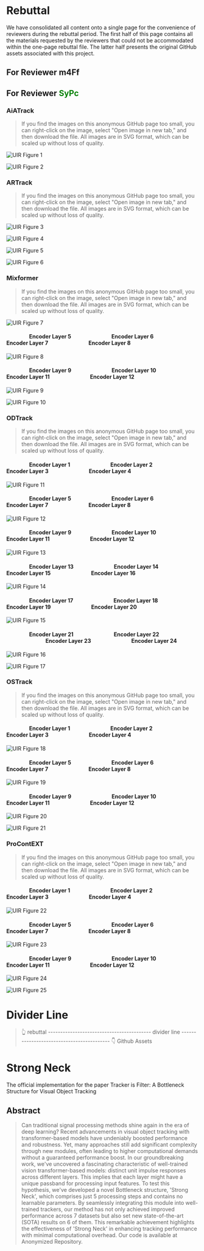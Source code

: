 # Rebuttal
We have consolidated all content onto a single page for the convenience of reviewers during the rebuttal period. The first half of this page contains all the materials requested by the reviewers that could not be accommodated within the one-page rebuttal file. The latter half presents the original GitHub assets associated with this project.

## For Reviewer m4Ff 

## For Reviewer <span style="color:green;">SyPc</span>

### AiATrack
>If you find the images on this anonymous GitHub page too small, you can right-click on the image, select "Open image in new tab," and then download the file. All images are in SVG format, which can be scaled up without loss of quality.

![UIR Figure 1](sup/pics/UIR/fig1.svg)

![UIR Figure 2](sup/pics/UIR/fig2.svg)

### ARTrack
>If you find the images on this anonymous GitHub page too small, you can right-click on the image, select "Open image in new tab," and then download the file. All images are in SVG format, which can be scaled up without loss of quality.

![UIR Figure 3](sup/pics/UIR/fig3.svg)

![UIR Figure 4](sup/pics/UIR/fig4.svg)

![UIR Figure 5](sup/pics/UIR/fig5.svg)

![UIR Figure 6](sup/pics/UIR/fig6.svg)

### Mixformer
>If you find the images on this anonymous GitHub page too small, you can right-click on the image, select "Open image in new tab," and then download the file. All images are in SVG format, which can be scaled up without loss of quality.

![UIR Figure 7](sup/pics/UIR/fig7.svg)

#### &nbsp;&nbsp;&nbsp;&nbsp;&nbsp;&nbsp;&nbsp;&nbsp;&nbsp;&nbsp;&nbsp;&nbsp;&nbsp;&nbsp;&nbsp;&nbsp;&nbsp;&nbsp;Encoder Layer 5 &nbsp;&nbsp;&nbsp;&nbsp;&nbsp;&nbsp;&nbsp;&nbsp;&nbsp;&nbsp;&nbsp;&nbsp;&nbsp;&nbsp;&nbsp;&nbsp;&nbsp;&nbsp;&nbsp;&nbsp;&nbsp;&nbsp;&nbsp;&nbsp;&nbsp;&nbsp;&nbsp;&nbsp;&nbsp;&nbsp; Encoder Layer 6  &nbsp;&nbsp;&nbsp;&nbsp;&nbsp;&nbsp;&nbsp;&nbsp;&nbsp;&nbsp;&nbsp;&nbsp;&nbsp;&nbsp;&nbsp;&nbsp;&nbsp;&nbsp;&nbsp;&nbsp;&nbsp;&nbsp;&nbsp;&nbsp;&nbsp;&nbsp;&nbsp;&nbsp;&nbsp;&nbsp;               Encoder Layer 7 &nbsp;&nbsp;&nbsp;&nbsp;&nbsp;&nbsp;&nbsp;&nbsp;&nbsp;&nbsp;&nbsp;&nbsp;&nbsp;&nbsp;&nbsp;&nbsp;&nbsp;&nbsp;&nbsp;&nbsp;&nbsp;&nbsp;&nbsp;&nbsp;&nbsp;&nbsp;&nbsp;&nbsp;&nbsp;&nbsp;                Encoder Layer 8
![UIR Figure 8](sup/pics/UIR/fig8.png)

#### &nbsp;&nbsp;&nbsp;&nbsp;&nbsp;&nbsp;&nbsp;&nbsp;&nbsp;&nbsp;&nbsp;&nbsp;&nbsp;&nbsp;&nbsp;&nbsp;&nbsp;&nbsp;Encoder Layer 9 &nbsp;&nbsp;&nbsp;&nbsp;&nbsp;&nbsp;&nbsp;&nbsp;&nbsp;&nbsp;&nbsp;&nbsp;&nbsp;&nbsp;&nbsp;&nbsp;&nbsp;&nbsp;&nbsp;&nbsp;&nbsp;&nbsp;&nbsp;&nbsp;&nbsp;&nbsp;&nbsp;&nbsp;&nbsp;&nbsp; Encoder Layer 10  &nbsp;&nbsp;&nbsp;&nbsp;&nbsp;&nbsp;&nbsp;&nbsp;&nbsp;&nbsp;&nbsp;&nbsp;&nbsp;&nbsp;&nbsp;&nbsp;&nbsp;&nbsp;&nbsp;&nbsp;&nbsp;&nbsp;&nbsp;&nbsp;&nbsp;&nbsp;&nbsp;&nbsp;&nbsp;&nbsp;               Encoder Layer 11 &nbsp;&nbsp;&nbsp;&nbsp;&nbsp;&nbsp;&nbsp;&nbsp;&nbsp;&nbsp;&nbsp;&nbsp;&nbsp;&nbsp;&nbsp;&nbsp;&nbsp;&nbsp;&nbsp;&nbsp;&nbsp;&nbsp;&nbsp;&nbsp;&nbsp;&nbsp;&nbsp;&nbsp;&nbsp;&nbsp;                Encoder Layer 12
![UIR Figure 9](sup/pics/UIR/fig9.png)

![UIR Figure 10](sup/pics/UIR/fig10.svg)

### ODTrack
>If you find the images on this anonymous GitHub page too small, you can right-click on the image, select "Open image in new tab," and then download the file. All images are in SVG format, which can be scaled up without loss of quality.

#### &nbsp;&nbsp;&nbsp;&nbsp;&nbsp;&nbsp;&nbsp;&nbsp;&nbsp;&nbsp;&nbsp;&nbsp;&nbsp;&nbsp;&nbsp;&nbsp;&nbsp;&nbsp;Encoder Layer 1 &nbsp;&nbsp;&nbsp;&nbsp;&nbsp;&nbsp;&nbsp;&nbsp;&nbsp;&nbsp;&nbsp;&nbsp;&nbsp;&nbsp;&nbsp;&nbsp;&nbsp;&nbsp;&nbsp;&nbsp;&nbsp;&nbsp;&nbsp;&nbsp;&nbsp;&nbsp;&nbsp;&nbsp;&nbsp;&nbsp; Encoder Layer 2  &nbsp;&nbsp;&nbsp;&nbsp;&nbsp;&nbsp;&nbsp;&nbsp;&nbsp;&nbsp;&nbsp;&nbsp;&nbsp;&nbsp;&nbsp;&nbsp;&nbsp;&nbsp;&nbsp;&nbsp;&nbsp;&nbsp;&nbsp;&nbsp;&nbsp;&nbsp;&nbsp;&nbsp;&nbsp;&nbsp;               Encoder Layer 3 &nbsp;&nbsp;&nbsp;&nbsp;&nbsp;&nbsp;&nbsp;&nbsp;&nbsp;&nbsp;&nbsp;&nbsp;&nbsp;&nbsp;&nbsp;&nbsp;&nbsp;&nbsp;&nbsp;&nbsp;&nbsp;&nbsp;&nbsp;&nbsp;&nbsp;&nbsp;&nbsp;&nbsp;&nbsp;&nbsp;                Encoder Layer 4
![UIR Figure 11](sup/pics/UIR/fig11.png)

#### &nbsp;&nbsp;&nbsp;&nbsp;&nbsp;&nbsp;&nbsp;&nbsp;&nbsp;&nbsp;&nbsp;&nbsp;&nbsp;&nbsp;&nbsp;&nbsp;&nbsp;&nbsp;Encoder Layer 5 &nbsp;&nbsp;&nbsp;&nbsp;&nbsp;&nbsp;&nbsp;&nbsp;&nbsp;&nbsp;&nbsp;&nbsp;&nbsp;&nbsp;&nbsp;&nbsp;&nbsp;&nbsp;&nbsp;&nbsp;&nbsp;&nbsp;&nbsp;&nbsp;&nbsp;&nbsp;&nbsp;&nbsp;&nbsp;&nbsp; Encoder Layer 6  &nbsp;&nbsp;&nbsp;&nbsp;&nbsp;&nbsp;&nbsp;&nbsp;&nbsp;&nbsp;&nbsp;&nbsp;&nbsp;&nbsp;&nbsp;&nbsp;&nbsp;&nbsp;&nbsp;&nbsp;&nbsp;&nbsp;&nbsp;&nbsp;&nbsp;&nbsp;&nbsp;&nbsp;&nbsp;&nbsp;               Encoder Layer 7 &nbsp;&nbsp;&nbsp;&nbsp;&nbsp;&nbsp;&nbsp;&nbsp;&nbsp;&nbsp;&nbsp;&nbsp;&nbsp;&nbsp;&nbsp;&nbsp;&nbsp;&nbsp;&nbsp;&nbsp;&nbsp;&nbsp;&nbsp;&nbsp;&nbsp;&nbsp;&nbsp;&nbsp;&nbsp;&nbsp;                Encoder Layer 8
![UIR Figure 12](sup/pics/UIR/fig12.png)

#### &nbsp;&nbsp;&nbsp;&nbsp;&nbsp;&nbsp;&nbsp;&nbsp;&nbsp;&nbsp;&nbsp;&nbsp;&nbsp;&nbsp;&nbsp;&nbsp;&nbsp;&nbsp;Encoder Layer 9 &nbsp;&nbsp;&nbsp;&nbsp;&nbsp;&nbsp;&nbsp;&nbsp;&nbsp;&nbsp;&nbsp;&nbsp;&nbsp;&nbsp;&nbsp;&nbsp;&nbsp;&nbsp;&nbsp;&nbsp;&nbsp;&nbsp;&nbsp;&nbsp;&nbsp;&nbsp;&nbsp;&nbsp;&nbsp;&nbsp; Encoder Layer 10  &nbsp;&nbsp;&nbsp;&nbsp;&nbsp;&nbsp;&nbsp;&nbsp;&nbsp;&nbsp;&nbsp;&nbsp;&nbsp;&nbsp;&nbsp;&nbsp;&nbsp;&nbsp;&nbsp;&nbsp;&nbsp;&nbsp;&nbsp;&nbsp;&nbsp;&nbsp;&nbsp;&nbsp;&nbsp;&nbsp;               Encoder Layer 11 &nbsp;&nbsp;&nbsp;&nbsp;&nbsp;&nbsp;&nbsp;&nbsp;&nbsp;&nbsp;&nbsp;&nbsp;&nbsp;&nbsp;&nbsp;&nbsp;&nbsp;&nbsp;&nbsp;&nbsp;&nbsp;&nbsp;&nbsp;&nbsp;&nbsp;&nbsp;&nbsp;&nbsp;&nbsp;&nbsp;                Encoder Layer 12
![UIR Figure 13](sup/pics/UIR/fig13.png)

#### &nbsp;&nbsp;&nbsp;&nbsp;&nbsp;&nbsp;&nbsp;&nbsp;&nbsp;&nbsp;&nbsp;&nbsp;&nbsp;&nbsp;&nbsp;&nbsp;&nbsp;&nbsp;Encoder Layer 13 &nbsp;&nbsp;&nbsp;&nbsp;&nbsp;&nbsp;&nbsp;&nbsp;&nbsp;&nbsp;&nbsp;&nbsp;&nbsp;&nbsp;&nbsp;&nbsp;&nbsp;&nbsp;&nbsp;&nbsp;&nbsp;&nbsp;&nbsp;&nbsp;&nbsp;&nbsp;&nbsp;&nbsp;&nbsp;&nbsp; Encoder Layer 14  &nbsp;&nbsp;&nbsp;&nbsp;&nbsp;&nbsp;&nbsp;&nbsp;&nbsp;&nbsp;&nbsp;&nbsp;&nbsp;&nbsp;&nbsp;&nbsp;&nbsp;&nbsp;&nbsp;&nbsp;&nbsp;&nbsp;&nbsp;&nbsp;&nbsp;&nbsp;&nbsp;&nbsp;&nbsp;&nbsp;               Encoder Layer 15 &nbsp;&nbsp;&nbsp;&nbsp;&nbsp;&nbsp;&nbsp;&nbsp;&nbsp;&nbsp;&nbsp;&nbsp;&nbsp;&nbsp;&nbsp;&nbsp;&nbsp;&nbsp;&nbsp;&nbsp;&nbsp;&nbsp;&nbsp;&nbsp;&nbsp;&nbsp;&nbsp;&nbsp;&nbsp;&nbsp;                Encoder Layer 16
![UIR Figure 14](sup/pics/UIR/fig14.png)

#### &nbsp;&nbsp;&nbsp;&nbsp;&nbsp;&nbsp;&nbsp;&nbsp;&nbsp;&nbsp;&nbsp;&nbsp;&nbsp;&nbsp;&nbsp;&nbsp;&nbsp;&nbsp;Encoder Layer 17 &nbsp;&nbsp;&nbsp;&nbsp;&nbsp;&nbsp;&nbsp;&nbsp;&nbsp;&nbsp;&nbsp;&nbsp;&nbsp;&nbsp;&nbsp;&nbsp;&nbsp;&nbsp;&nbsp;&nbsp;&nbsp;&nbsp;&nbsp;&nbsp;&nbsp;&nbsp;&nbsp;&nbsp;&nbsp;&nbsp; Encoder Layer 18  &nbsp;&nbsp;&nbsp;&nbsp;&nbsp;&nbsp;&nbsp;&nbsp;&nbsp;&nbsp;&nbsp;&nbsp;&nbsp;&nbsp;&nbsp;&nbsp;&nbsp;&nbsp;&nbsp;&nbsp;&nbsp;&nbsp;&nbsp;&nbsp;&nbsp;&nbsp;&nbsp;&nbsp;&nbsp;&nbsp;               Encoder Layer 19 &nbsp;&nbsp;&nbsp;&nbsp;&nbsp;&nbsp;&nbsp;&nbsp;&nbsp;&nbsp;&nbsp;&nbsp;&nbsp;&nbsp;&nbsp;&nbsp;&nbsp;&nbsp;&nbsp;&nbsp;&nbsp;&nbsp;&nbsp;&nbsp;&nbsp;&nbsp;&nbsp;&nbsp;&nbsp;&nbsp;                Encoder Layer 20
![UIR Figure 15](sup/pics/UIR/fig15.png)

#### &nbsp;&nbsp;&nbsp;&nbsp;&nbsp;&nbsp;&nbsp;&nbsp;&nbsp;&nbsp;&nbsp;&nbsp;&nbsp;&nbsp;&nbsp;&nbsp;&nbsp;&nbsp;Encoder Layer 21 &nbsp;&nbsp;&nbsp;&nbsp;&nbsp;&nbsp;&nbsp;&nbsp;&nbsp;&nbsp;&nbsp;&nbsp;&nbsp;&nbsp;&nbsp;&nbsp;&nbsp;&nbsp;&nbsp;&nbsp;&nbsp;&nbsp;&nbsp;&nbsp;&nbsp;&nbsp;&nbsp;&nbsp;&nbsp;&nbsp; Encoder Layer 22  &nbsp;&nbsp;&nbsp;&nbsp;&nbsp;&nbsp;&nbsp;&nbsp;&nbsp;&nbsp;&nbsp;&nbsp;&nbsp;&nbsp;&nbsp;&nbsp;&nbsp;&nbsp;&nbsp;&nbsp;&nbsp;&nbsp;&nbsp;&nbsp;&nbsp;&nbsp;&nbsp;&nbsp;&nbsp;&nbsp;               Encoder Layer 23 &nbsp;&nbsp;&nbsp;&nbsp;&nbsp;&nbsp;&nbsp;&nbsp;&nbsp;&nbsp;&nbsp;&nbsp;&nbsp;&nbsp;&nbsp;&nbsp;&nbsp;&nbsp;&nbsp;&nbsp;&nbsp;&nbsp;&nbsp;&nbsp;&nbsp;&nbsp;&nbsp;&nbsp;&nbsp;&nbsp;                Encoder Layer 24
![UIR Figure 16](sup/pics/UIR/fig16.png)

![UIR Figure 17](sup/pics/UIR/fig17.svg)

### OSTrack
>If you find the images on this anonymous GitHub page too small, you can right-click on the image, select "Open image in new tab," and then download the file. All images are in SVG format, which can be scaled up without loss of quality.

#### &nbsp;&nbsp;&nbsp;&nbsp;&nbsp;&nbsp;&nbsp;&nbsp;&nbsp;&nbsp;&nbsp;&nbsp;&nbsp;&nbsp;&nbsp;&nbsp;&nbsp;&nbsp;Encoder Layer 1 &nbsp;&nbsp;&nbsp;&nbsp;&nbsp;&nbsp;&nbsp;&nbsp;&nbsp;&nbsp;&nbsp;&nbsp;&nbsp;&nbsp;&nbsp;&nbsp;&nbsp;&nbsp;&nbsp;&nbsp;&nbsp;&nbsp;&nbsp;&nbsp;&nbsp;&nbsp;&nbsp;&nbsp;&nbsp;&nbsp; Encoder Layer 2  &nbsp;&nbsp;&nbsp;&nbsp;&nbsp;&nbsp;&nbsp;&nbsp;&nbsp;&nbsp;&nbsp;&nbsp;&nbsp;&nbsp;&nbsp;&nbsp;&nbsp;&nbsp;&nbsp;&nbsp;&nbsp;&nbsp;&nbsp;&nbsp;&nbsp;&nbsp;&nbsp;&nbsp;&nbsp;&nbsp;               Encoder Layer 3 &nbsp;&nbsp;&nbsp;&nbsp;&nbsp;&nbsp;&nbsp;&nbsp;&nbsp;&nbsp;&nbsp;&nbsp;&nbsp;&nbsp;&nbsp;&nbsp;&nbsp;&nbsp;&nbsp;&nbsp;&nbsp;&nbsp;&nbsp;&nbsp;&nbsp;&nbsp;&nbsp;&nbsp;&nbsp;&nbsp;                Encoder Layer 4
![UIR Figure 18](sup/pics/UIR/fig18.png)

#### &nbsp;&nbsp;&nbsp;&nbsp;&nbsp;&nbsp;&nbsp;&nbsp;&nbsp;&nbsp;&nbsp;&nbsp;&nbsp;&nbsp;&nbsp;&nbsp;&nbsp;&nbsp;Encoder Layer 5 &nbsp;&nbsp;&nbsp;&nbsp;&nbsp;&nbsp;&nbsp;&nbsp;&nbsp;&nbsp;&nbsp;&nbsp;&nbsp;&nbsp;&nbsp;&nbsp;&nbsp;&nbsp;&nbsp;&nbsp;&nbsp;&nbsp;&nbsp;&nbsp;&nbsp;&nbsp;&nbsp;&nbsp;&nbsp;&nbsp; Encoder Layer 6  &nbsp;&nbsp;&nbsp;&nbsp;&nbsp;&nbsp;&nbsp;&nbsp;&nbsp;&nbsp;&nbsp;&nbsp;&nbsp;&nbsp;&nbsp;&nbsp;&nbsp;&nbsp;&nbsp;&nbsp;&nbsp;&nbsp;&nbsp;&nbsp;&nbsp;&nbsp;&nbsp;&nbsp;&nbsp;&nbsp;               Encoder Layer 7 &nbsp;&nbsp;&nbsp;&nbsp;&nbsp;&nbsp;&nbsp;&nbsp;&nbsp;&nbsp;&nbsp;&nbsp;&nbsp;&nbsp;&nbsp;&nbsp;&nbsp;&nbsp;&nbsp;&nbsp;&nbsp;&nbsp;&nbsp;&nbsp;&nbsp;&nbsp;&nbsp;&nbsp;&nbsp;&nbsp;                Encoder Layer 8
![UIR Figure 19](sup/pics/UIR/fig19.png)

#### &nbsp;&nbsp;&nbsp;&nbsp;&nbsp;&nbsp;&nbsp;&nbsp;&nbsp;&nbsp;&nbsp;&nbsp;&nbsp;&nbsp;&nbsp;&nbsp;&nbsp;&nbsp;Encoder Layer 9 &nbsp;&nbsp;&nbsp;&nbsp;&nbsp;&nbsp;&nbsp;&nbsp;&nbsp;&nbsp;&nbsp;&nbsp;&nbsp;&nbsp;&nbsp;&nbsp;&nbsp;&nbsp;&nbsp;&nbsp;&nbsp;&nbsp;&nbsp;&nbsp;&nbsp;&nbsp;&nbsp;&nbsp;&nbsp;&nbsp; Encoder Layer 10  &nbsp;&nbsp;&nbsp;&nbsp;&nbsp;&nbsp;&nbsp;&nbsp;&nbsp;&nbsp;&nbsp;&nbsp;&nbsp;&nbsp;&nbsp;&nbsp;&nbsp;&nbsp;&nbsp;&nbsp;&nbsp;&nbsp;&nbsp;&nbsp;&nbsp;&nbsp;&nbsp;&nbsp;&nbsp;&nbsp;               Encoder Layer 11 &nbsp;&nbsp;&nbsp;&nbsp;&nbsp;&nbsp;&nbsp;&nbsp;&nbsp;&nbsp;&nbsp;&nbsp;&nbsp;&nbsp;&nbsp;&nbsp;&nbsp;&nbsp;&nbsp;&nbsp;&nbsp;&nbsp;&nbsp;&nbsp;&nbsp;&nbsp;&nbsp;&nbsp;&nbsp;&nbsp;                Encoder Layer 12
![UIR Figure 20](sup/pics/UIR/fig20.png)

![UIR Figure 21](sup/pics/UIR/fig21.svg)


### ProContEXT
>If you find the images on this anonymous GitHub page too small, you can right-click on the image, select "Open image in new tab," and then download the file. All images are in SVG format, which can be scaled up without loss of quality.

#### &nbsp;&nbsp;&nbsp;&nbsp;&nbsp;&nbsp;&nbsp;&nbsp;&nbsp;&nbsp;&nbsp;&nbsp;&nbsp;&nbsp;&nbsp;&nbsp;&nbsp;&nbsp;Encoder Layer 1 &nbsp;&nbsp;&nbsp;&nbsp;&nbsp;&nbsp;&nbsp;&nbsp;&nbsp;&nbsp;&nbsp;&nbsp;&nbsp;&nbsp;&nbsp;&nbsp;&nbsp;&nbsp;&nbsp;&nbsp;&nbsp;&nbsp;&nbsp;&nbsp;&nbsp;&nbsp;&nbsp;&nbsp;&nbsp;&nbsp; Encoder Layer 2  &nbsp;&nbsp;&nbsp;&nbsp;&nbsp;&nbsp;&nbsp;&nbsp;&nbsp;&nbsp;&nbsp;&nbsp;&nbsp;&nbsp;&nbsp;&nbsp;&nbsp;&nbsp;&nbsp;&nbsp;&nbsp;&nbsp;&nbsp;&nbsp;&nbsp;&nbsp;&nbsp;&nbsp;&nbsp;&nbsp;               Encoder Layer 3 &nbsp;&nbsp;&nbsp;&nbsp;&nbsp;&nbsp;&nbsp;&nbsp;&nbsp;&nbsp;&nbsp;&nbsp;&nbsp;&nbsp;&nbsp;&nbsp;&nbsp;&nbsp;&nbsp;&nbsp;&nbsp;&nbsp;&nbsp;&nbsp;&nbsp;&nbsp;&nbsp;&nbsp;&nbsp;&nbsp;                Encoder Layer 4
![UIR Figure 22](sup/pics/UIR/fig22.png)

#### &nbsp;&nbsp;&nbsp;&nbsp;&nbsp;&nbsp;&nbsp;&nbsp;&nbsp;&nbsp;&nbsp;&nbsp;&nbsp;&nbsp;&nbsp;&nbsp;&nbsp;&nbsp;Encoder Layer 5 &nbsp;&nbsp;&nbsp;&nbsp;&nbsp;&nbsp;&nbsp;&nbsp;&nbsp;&nbsp;&nbsp;&nbsp;&nbsp;&nbsp;&nbsp;&nbsp;&nbsp;&nbsp;&nbsp;&nbsp;&nbsp;&nbsp;&nbsp;&nbsp;&nbsp;&nbsp;&nbsp;&nbsp;&nbsp;&nbsp; Encoder Layer 6  &nbsp;&nbsp;&nbsp;&nbsp;&nbsp;&nbsp;&nbsp;&nbsp;&nbsp;&nbsp;&nbsp;&nbsp;&nbsp;&nbsp;&nbsp;&nbsp;&nbsp;&nbsp;&nbsp;&nbsp;&nbsp;&nbsp;&nbsp;&nbsp;&nbsp;&nbsp;&nbsp;&nbsp;&nbsp;&nbsp;               Encoder Layer 7 &nbsp;&nbsp;&nbsp;&nbsp;&nbsp;&nbsp;&nbsp;&nbsp;&nbsp;&nbsp;&nbsp;&nbsp;&nbsp;&nbsp;&nbsp;&nbsp;&nbsp;&nbsp;&nbsp;&nbsp;&nbsp;&nbsp;&nbsp;&nbsp;&nbsp;&nbsp;&nbsp;&nbsp;&nbsp;&nbsp;                Encoder Layer 8
![UIR Figure 23](sup/pics/UIR/fig23.png)

#### &nbsp;&nbsp;&nbsp;&nbsp;&nbsp;&nbsp;&nbsp;&nbsp;&nbsp;&nbsp;&nbsp;&nbsp;&nbsp;&nbsp;&nbsp;&nbsp;&nbsp;&nbsp;Encoder Layer 9 &nbsp;&nbsp;&nbsp;&nbsp;&nbsp;&nbsp;&nbsp;&nbsp;&nbsp;&nbsp;&nbsp;&nbsp;&nbsp;&nbsp;&nbsp;&nbsp;&nbsp;&nbsp;&nbsp;&nbsp;&nbsp;&nbsp;&nbsp;&nbsp;&nbsp;&nbsp;&nbsp;&nbsp;&nbsp;&nbsp; Encoder Layer 10  &nbsp;&nbsp;&nbsp;&nbsp;&nbsp;&nbsp;&nbsp;&nbsp;&nbsp;&nbsp;&nbsp;&nbsp;&nbsp;&nbsp;&nbsp;&nbsp;&nbsp;&nbsp;&nbsp;&nbsp;&nbsp;&nbsp;&nbsp;&nbsp;&nbsp;&nbsp;&nbsp;&nbsp;&nbsp;&nbsp;               Encoder Layer 11 &nbsp;&nbsp;&nbsp;&nbsp;&nbsp;&nbsp;&nbsp;&nbsp;&nbsp;&nbsp;&nbsp;&nbsp;&nbsp;&nbsp;&nbsp;&nbsp;&nbsp;&nbsp;&nbsp;&nbsp;&nbsp;&nbsp;&nbsp;&nbsp;&nbsp;&nbsp;&nbsp;&nbsp;&nbsp;&nbsp;                Encoder Layer 12
![UIR Figure 24](sup/pics/UIR/fig24.png)

![UIR Figure 25](sup/pics/UIR/fig25.svg)




# Divider Line
> :point_up_2: rebuttal ------------------------------------------ divider line ------------------------------------------ :point_down: Github Assets

# Strong Neck

The official implementation for the paper Tracker is Filter: A Bottleneck Structure for Visual Object Tracking

## Abstract
> Can traditional signal processing methods shine again in the era of deep learning? Recent advancements in visual object tracking with transformer-based models have undeniably boosted performance and robustness. Yet, many approaches still add significant complexity through new modules, often leading to higher computational demands without a guaranteed performance boost. In our groundbreaking work, we've uncovered a fascinating characteristic of well-trained vision transformer-based models: distinct unit impulse responses across different layers. This implies that each layer might have a unique passband for processing input features. To test this hypothesis, we've developed a novel Bottleneck structure, 'Strong Neck', which comprises just 5 processing steps and contains no learnable parameters. By seamlessly integrating this module into well-trained trackers, our method has not only achieved improved performance across 7 datasets but also set new state-of-the-art (SOTA) results on 6 of them. This remarkable achievement highlights the effectiveness of 'Strong Neck' in enhancing tracking performance with minimal computational overhead. Our code is available at Anonymized Repository.
